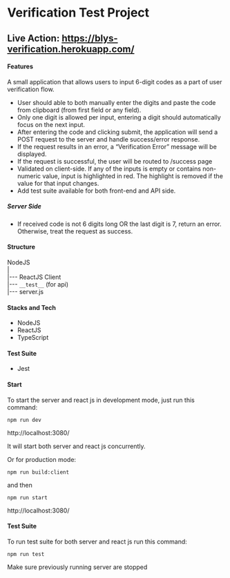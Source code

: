 # Verification Test Project

## Live Action: https://blys-verification.herokuapp.com/

#### Features

A small application that allows users to input 6-digit codes as
a part of user verification flow.

* User should able to both manually enter the digits and paste the
code from clipboard (from first field or any field).
* Only one digit is allowed per input, entering a digit should
automatically focus on the next input.
* After entering the code and clicking submit, the application will
send a POST request to the server and handle success/error response.
* If the request results in an error, a “Verification Error” message
will be displayed.
* If the request is successful, the user will be routed to /success page
* Validated on client-side. If any of the inputs is empty or contains
non-numeric value, input is highlighted in red. The highlight is removed
if the value for that input changes.
* Add test suite available for both front-end and API side.
 
##### Server Side
* If received code is not 6 digits long OR the last digit is 7, 
return an error. Otherwise, treat the request as success.

#### Structure

NodeJS<br />
|<br />
|--- ReactJS Client<br />
|--- `__test__` (for api)<br />
|--- server.js<br />

#### Stacks and Tech

* NodeJS
* ReactJS
* TypeScript

#### Test Suite
* Jest

#### Start

To start the server and react js in development mode, just run this command:

`npm run dev`

http://localhost:3080/

It will start both server and react js concurrently.

Or for production mode:

`npm run build:client`

and then

`npm run start`

http://localhost:3080/

#### Test Suite

To run test suite for both server and react js run this command:

`npm run test`

Make sure previously running server are stopped
